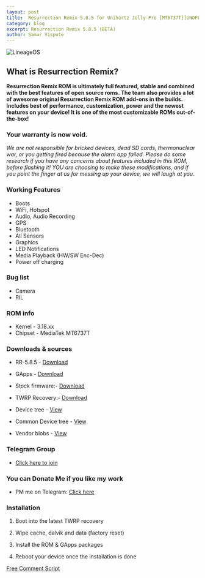 ```yaml
---
layout: post
title:  Resurrection Remix 5.8.5 for Unihertz Jelly-Pro [MT6737T][UNOFFICIAL]
category: blog
excerpt: Resurrection Remix 5.8.5 (BETA)
author: Samar Vispute
---
```


![LineageOS](http://samarv-121.github.io/images/rr_logo.png)

## What is Resurrection Remix?
**Resurrection Remix ROM is ultimately full featured, stable and combined with the best features of open source roms. The team also provides a lot of awesome original Resurrection Remix ROM add-ons in the builds. Includes best of performance, customization, power and the newest features on your device! It is one of the most customizable ROMs out-of-the-box!**

### Your warranty is now void.
_We are not responsible for bricked devices, dead SD cards, thermonuclear war, or you getting fired because the alarm app failed.
Please do some research if you have any concerns about features included in this ROM, before flashing it!
YOU are choosing to make these modifications, and if you point the finger at us for messing up your device, we will laugh at you._

### Working Features 
* Boots
* WiFi, Hotspot
* Audio, Audio Recording
* GPS
* Bluetooth
* All Sensors
* Graphics
* LED Notifications
* Media Playback (HW/SW Enc-Dec)
* Power off charging

### Bug list
* Camera
* RIL

### ROM info
* Kernel - 3.18.xx
* Chipset - MediaTek MT6737T

### Downloads & sources
* RR-5.8.5 - [Download](https://androidfilehost.com/?fid=818222786056035380)
* GApps - [Download](http://opengapps.org/?download=true&arch=arm&api=7.1&variant=nano)
* Stock firmware:- [Download](https://drive.google.com/file/d/1AudEGvWPHnRKuChEgpayPWRo2SF8h3Y7/view)
* TWRP Recovery:- [Download](https://androidfilehost.com/?fid=962339331458992764)

* Device tree - [View](https://github.com/LineageOS-MediaTek/android_device_unihertz_jellypro)
* Common Device tree - [View](https://github.com/LineageOS-MediaTek/android_device_mediatek_mt6737-common)
* Vendor blobs - [View](https://github.com/LineageOS-MediaTek/proprietary_vendor_unihertz)

### Telegram Group
* [Click here to join](https://web.telegram.org/#/im?p=@jellypro)

### You can Donate Me if you like my work
* PM me on Telegram: [Click here](https://web.telegram.org/#/im?p=@SamarV121)

### Installation
1) Boot into the latest TWRP recovery

2) Wipe cache, dalvik and data (factory reset)

3) Install the ROM & GApps packages

4) Reboot your device once the installation is done

<!-- Begin Comments JavaScript Code --><script type="text/javascript" async>function ajaxpath_5b504428f1cab(url){return window.location.href == '' ? url : url.replace('&s=','&s=' + escape(window.location.href));}(function(){document.write('<div id="fcs_div_5b504428f1cab"><a title="free comment script" href="http://www.freecommentscript.com">&nbsp;&nbsp;<b>Free HTML User Comments</b>...</a></div>');fcs_5b504428f1cab=document.createElement('script');fcs_5b504428f1cab.type="text/javascript";fcs_5b504428f1cab.src=ajaxpath_5b504428f1cab((document.location.protocol=="https:"?"https:":"http:")+"//www.freecommentscript.com/GetComments2.php?p=5b504428f1cab&s=#!5b504428f1cab");setTimeout("document.getElementById('fcs_div_5b504428f1cab').appendChild(fcs_5b504428f1cab)",1);})();</script><noscript><div><a href="http://www.freecommentscript.com" title="free html user comment box">Free Comment Script</a></div></noscript><!-- End Comments JavaScript Code -->
